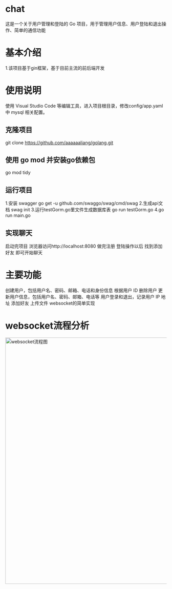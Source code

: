# chat
这是一个关于用户管理和登陆的 Go 项目，用于管理用户信息、用户登陆和退出操作、简单的通信功能
# 基本介绍
1.该项目基于gin框架，基于目前主流的前后端开发
# 使用说明
使用 Visual Studio Code 等编辑工具，进入项目根目录，修改config/app.yaml 中 mysql 相关配置。
## 克隆项目
git clone https://github.com/aaaaaaliang/golang.git
##  使用 go mod 并安装go依赖包
go mod tidy
## 运行项目 
1.安装 swagger
go get -u github.com/swaggo/swag/cmd/swag
2.生成api文档
swag init
3.运行testGorm.go里文件生成数据库表
go run testGorm.go
4.go run main.go
## 实现聊天
启动完项目 浏览器访问http://localhost:8080
做完注册 登陆操作以后 找到添加好友 即可开始聊天

# 主要功能
创建用户，包括用户名、密码、邮箱、电话和身份信息
根据用户 ID 删除用户
更新用户信息，包括用户名、密码、邮箱、电话等
用户登录和退出，记录用户 IP 地址
添加好友 上传文件
websocket的简单实现
# websocket流程分析
<img width="769" alt="websocket流程图" src="https://github.com/aaaaaaliang/chat/assets/117182742/ec7ed5b8-ecc2-4da7-8aed-4185dc546822">
